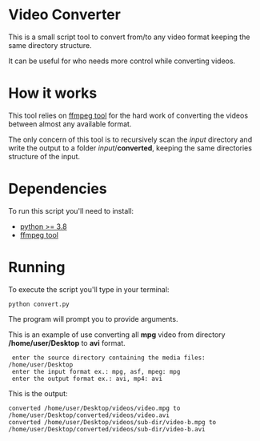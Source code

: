 # Video Converter
This is a small script tool to convert from/to any video format keeping the same directory structure.

It can be useful for who needs more control while converting videos. 

# How it works
This tool relies on [ffmpeg tool](https://www.ffmpeg.org/) for the hard work of converting the videos between almost any available format.

The only concern of this tool is to recursively scan the *input* directory and write the output to a folder *input*/**converted**, keeping the same directories structure of the input.

# Dependencies
To run this script you'll need to install:
- [python >= 3.8](https://www.python.org/downloads/)
- [ffmpeg tool](https://www.ffmpeg.org/) 

# Running
To execute  the script you'll type in your terminal:
```
python convert.py
```

The program will prompt you to provide arguments.

This is an example of use converting all **mpg** video from directory **/home/user/Desktop** to **avi** format.  
```
 enter the source directory containing the media files: /home/user/Desktop
 enter the input format ex.: mpg, asf, mpeg: mpg
 enter the output format ex.: avi, mp4: avi
```

This is the output:
```
converted /home/user/Desktop/videos/video.mpg to /home/user/Desktop/converted/videos/video.avi
converted /home/user/Desktop/videos/sub-dir/video-b.mpg to /home/user/Desktop/converted/videos/sub-dir/video-b.avi
```